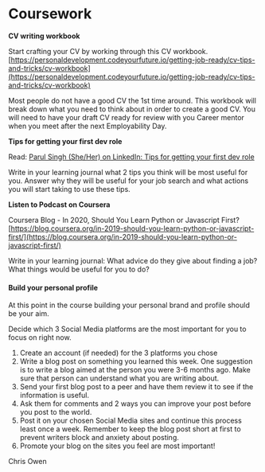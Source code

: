 # Coursework

**CV writing workbook**

Start crafting your CV by working through this CV workbook. [https://personaldevelopment.codeyourfuture.io/getting-job-ready/cv-tips-and-tricks/cv-workbook](https://personaldevelopment.codeyourfuture.io/getting-job-ready/cv-tips-and-tricks/cv-workbook)

‌Most people do not have a good CV the 1st time around. This workbook will break down what you need to think about in order to create a good CV.  You will need to have your draft CV ready for review with you Career mentor when you meet after the next Employability Day.

**Tips for getting your first dev role** 

Read:  [Parul Singh \(She/Her\) on LinkedIn: Tips for getting your first dev role ](https://www.linkedin.com/posts/thecodingrecruiter1_tips-for-getting-your-first-dev-role-activity-6729354872942075904-5rhJ)

Write in your learning journal what 2 tips you think will be most useful for you. Answer why they will be useful for your job search and what actions you will start taking to use these tips. 

**Listen to Podcast on Coursera** 

Coursera Blog - In 2020, Should You Learn Python or Javascript First?  [https://blog.coursera.org/in-2019-should-you-learn-python-or-javascript-first/](https://blog.coursera.org/in-2019-should-you-learn-python-or-javascript-first/)

Write in your learning journal: What advice do they give about finding a job? What things would be useful for you to do?

#### ‌Build your personal profile

At this point in the course building your personal brand and profile should be your aim. 

Decide which 3 Social Media platforms are the most important for you to focus on right now. 

1. Create an account \(if needed\) for the 3 platforms you chose
2. Write a blog post on something you learned this week.  One suggestion is to write a blog aimed at the person you were 3-6 months ago. Make sure that person can understand what you are writing about.
3. Send your first blog post to a peer and have them review it to see if the information is useful.
4. Ask them for comments and 2 ways you can improve your post before you post to the world.
5. Post it on your chosen Social Media sites and continue this process least once a week. Remember to keep the blog post short at first to prevent writers block and anxiety about posting.
6. Promote your blog on the sites you feel are most important!

Chris Owen

